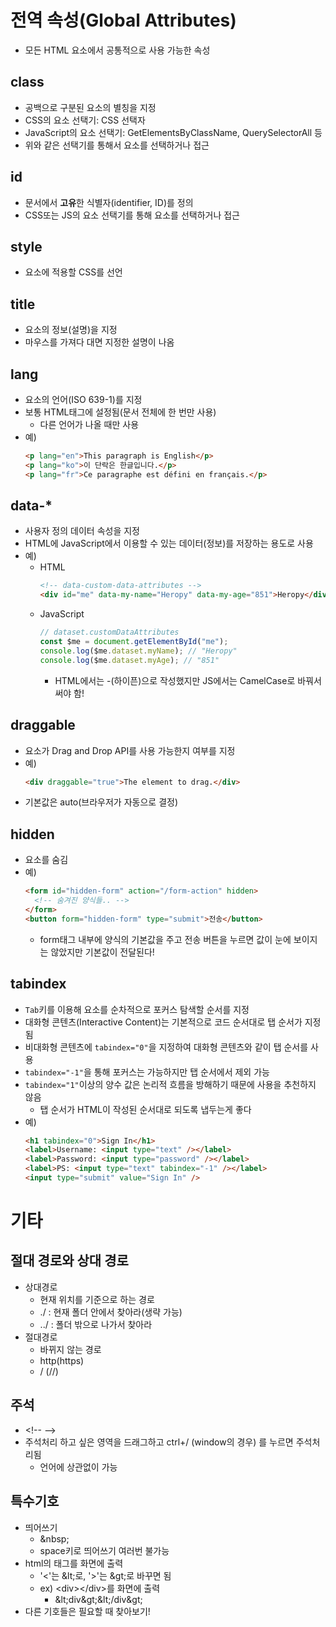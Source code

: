 # 전역 속성(Global Attributes)

- 모든 HTML 요소에서 공통적으로 사용 가능한 속성

## class

- 공백으로 구분된 요소의 별칭을 지정
- CSS의 요소 선택기: CSS 선택자
- JavaScript의 요소 선택기: GetElementsByClassName, QuerySelectorAll 등
- 위와 같은 선택기를 통해서 요소를 선택하거나 접근

## id

- 문서에서 **고유**한 식별자(identifier, ID)를 정의
- CSS또는 JS의 요소 선택기를 통해 요소를 선택하거나 접근

## style

- 요소에 적용할 CSS를 선언

## title

- 요소의 정보(설명)을 지정
- 마우스를 가져다 대면 지정한 설명이 나옴

## lang

- 요소의 언어(ISO 639-1)를 지정
- 보통 HTML태그에 설정됨(문서 전체에 한 번만 사용)
  - 다른 언어가 나올 때만 사용
- 예)
  ```html
  <p lang="en">This paragraph is English</p>
  <p lang="ko">이 단락은 한글입니다.</p>
  <p lang="fr">Ce paragraphe est défini en français.</p>
  ```

## data-\*

- 사용자 정의 데이터 속성을 지정
- HTML에 JavaScript에서 이용할 수 있는 데이터(정보)를 저장하는 용도로 사용
- 예)
  - HTML
    ```html
    <!-- data-custom-data-attributes -->
    <div id="me" data-my-name="Heropy" data-my-age="851">Heropy</div>
    ```
  - JavaScript
    ```js
    // dataset.customDataAttributes
    const $me = document.getElementById("me");
    console.log($me.dataset.myName); // "Heropy"
    console.log($me.dataset.myAge); // "851"
    ```
    - HTML에서는 \-(하이픈)으로 작성했지만 JS에서는 CamelCase로 바꿔서 써야 함!

## draggable

- 요소가 Drag and Drop API를 사용 가능한지 여부를 지정
- 예)
  ```html
  <div draggable="true">The element to drag.</div>
  ```
- 기본값은 auto(브라우저가 자동으로 결정)

## hidden

- 요소를 숨김
- 예)
  ```html
  <form id="hidden-form" action="/form-action" hidden>
    <!-- 숨겨진 양식들.. -->
  </form>
  <button form="hidden-form" type="submit">전송</button>
  ```
  - form태그 내부에 양식의 기본값을 주고 전송 버튼을 누르면 값이 눈에 보이지는 않았지만 기본값이 전달된다!

## tabindex

- `Tab`키를 이용해 요소를 순차적으로 포커스 탐색할 순서를 지정
- 대화형 콘텐츠(Interactive Content)는 기본적으로 코드 순서대로 탭 순서가 지정됨
- 비대화형 콘텐츠에 `tabindex="0"`을 지정하여 대화형 콘텐츠와 같이 탭 순서를 사용
- `tabindex="-1"`을 통해 포커스는 가능하지만 탭 순서에서 제외 가능
- `tabindex="1"`이상의 양수 값은 논리적 흐름을 방해하기 때문에 사용을 추천하지 않음
  - 탭 순서가 HTML이 작성된 순서대로 되도록 냅두는게 좋다
- 예)
  ```html
  <h1 tabindex="0">Sign In</h1>
  <label>Username: <input type="text" /></label>
  <label>Password: <input type="password" /></label>
  <label>PS: <input type="text" tabindex="-1" /></label>
  <input type="submit" value="Sign In" />
  ```

# 기타

## 절대 경로와 상대 경로

- 상대경로
  - 현재 위치를 기준으로 하는 경로
  - ./ : 현재 폴더 안에서 찾아라(생략 가능)
  - ../ : 폴더 밖으로 나가서 찾아라
- 절대경로
  - 바뀌지 않는 경로
  - http(https)
  - / (//)

## 주석

- \<!-- -->
- 주석처리 하고 싶은 영역을 드래그하고 ctrl+/ (window의 경우) 를 누르면 주석처리됨
  - 언어에 상관없이 가능

## 특수기호

- 띄어쓰기
  - \&nbsp;
  - space키로 띄어쓰기 여러번 불가능
- html의 태그를 화면에 출력
  - '<'는 \&lt;로, '>'는 \&gt;로 바꾸면 됨
  - ex) \<div>\</div>를 화면에 출력
    - \&lt;div\&gt;\&lt;/div\&gt;
- 다른 기호들은 필요할 때 찾아보기!
